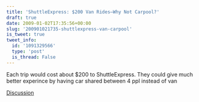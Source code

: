 ```yaml
---
title: 'ShuttleExpress: $200 Van Rides—Why Not Carpool?'
draft: true
date: 2009-01-02T17:35:56+00:00
slug: '200901021735-shuttlexpress-van-carpool'
is_tweet: true
tweet_info:
  id: '1091329566'
  type: 'post'
  is_thread: False
---
```




Each trip would cost about $200 to ShuttleExpress. They could give much better experince by having car shared between 4 ppl instead of van

[Discussion](https://x.com/sytelus/status/1091329566)
